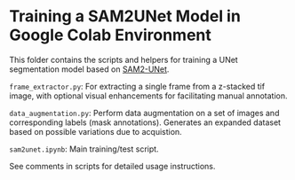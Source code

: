 # Training a SAM2UNet Model in Google Colab Environment

This folder contains the scripts and helpers for training a UNet segmentation model based on [SAM2-UNet](https://github.com/WZH0120/SAM2-UNet/tree/main).

`frame_extractor.py`: For extracting a single frame from a z-stacked tif image, with optional visual enhancements for facilitating manual annotation.

`data_augmentation.py`: Perform data augmentation on a set of images and corresponding labels (mask annotations). Generates an expanded dataset based on possible variations due to acquistion.

`sam2unet.ipynb`: Main training/test script.

See comments in scripts for detailed usage instructions.